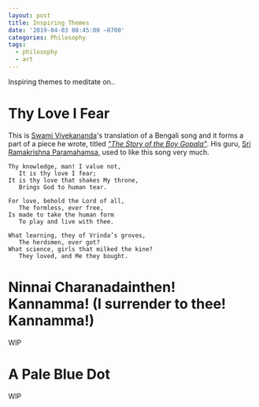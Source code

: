 ```yaml
---
layout: post
title: Inspiring Themes
date: '2019-04-03 08:45:00 −0700'
categories: Philosophy
tags:
  - philosophy
  - art
---
```


Inspiring themes to meditate on..

# Thy Love I Fear

This is [Swami Vivekananda][68f14945]&#39;s translation of a Bengali song and it forms a part of a piece he wrote, titled [_"The Story of the Boy Gopala"_](http://www.ramakrishnavivekananda.info/vivekananda/volume_6/writings_prose_and_poems/the_story_of_boy_gopala.htm). His guru, [Sri Ramakrishna Paramahamsa][2e6ea882], used to like this song very much.

```
Thy knowledge, man! I value not,
   It is thy love I fear;
It is thy love that shakes My throne,
   Brings God to human tear.

For love, behold the Lord of all,
   The formless, ever free,
Is made to take the human form
   To play and live with thee.

What learning, they of Vrinda’s groves,
   The herdsmen, ever got?
What science, girls that milked the kine?
   They loved, and Me they bought.
```

# Ninnai Charanadainthen! Kannamma! (I surrender to thee! Kannamma!)

WIP

# A Pale Blue Dot

WIP

[2e6ea882]: https://en.wikipedia.org/wiki/Ramakrishna "Sri Ramakrishna Paramahamsa"
[68f14945]: https://en.wikipedia.org/wiki/Swami_Vivekananda "Swami Vivekananda"
